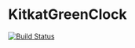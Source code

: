 # KitkatGreenClock
[![Build Status](https://travis-ci.com/umanusorn/KitkatGreenClock.svg?branch=umitems3)](https://travis-ci.com/umanusorn/KitkatGreenClock)
